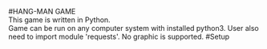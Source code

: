 #HANG-MAN GAME
<br>This game is written in Python.</br>
Game can be run on any computer system with installed python3.
User also need to import module 'requests'.
No graphic is supported.
#Setup
